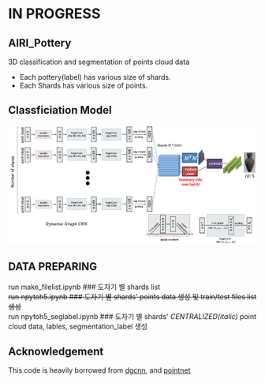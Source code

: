 # IN PROGRESS

## AIRI_Pottery
3D classification and segmentation of points cloud data
* Each pottery(label) has various size of shards.  
* Each Shards has various size of points.  


## Classficiation Model

![classification model](./images/classification_model.png)



## DATA PREPARING
run make_filelist.ipynb ### 도자기 별 shards list  
~~run npytoh5.ipynb ### 도자기 별 shards' points data 생성 및 train/test files list 생성~~  
run npytoh5_seglabel.ipynb ### 도자기 별 shards' *CENTRALIZED(italic)* point cloud data, lables, segmentation_label 생성  



## Acknowledgement
This code is heavily borrowed from [dgcnn](https://github.com/WangYueFt/dgcnn), and [pointnet](https://github.com/charlesq34/pointnet)

